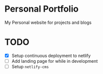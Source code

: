 # Personal Portfolio

My Personal website for projects and blogs

# TODO
- [x] Setup continuous deployment to netlify
- [ ] Add landing page for while in development
- [ ] Setup `netlify-cms`
